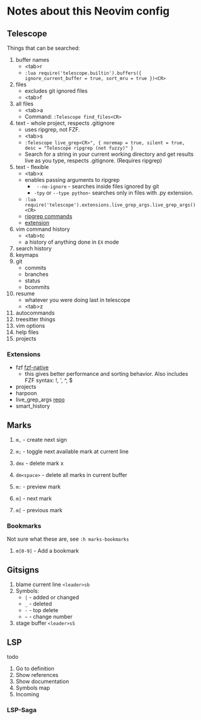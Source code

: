 # Notes about this Neovim config

## Telescope

Things that can be searched:

1. buffer names
   - \<tab\>r
   - `:lua require('telescope.builtin').buffers({ ignore_current_buffer = true, sort_mru = true })<CR>`
2. files
   - excludes git ignored files
   - \<tab\>f
3. all files
   - \<tab\>a
   - Command: `:Telescope find_files<CR>`
4. text - whole project, respects .gitignore
   - uses ripgrep, not FZF.
   - \<tab\>s
   - `:Telescope live_grep<CR>", { noremap = true, silent = true, desc = "Telescope ripgrep (not fuzzy)" }`
   - Search for a string in your current working directory and get results live
     as you type, respects .gitignore. (Requires ripgrep)
1. text - flexible
   - \<tab\>x 
   - enables passing arguments to ripgrep
     - ` --no-ignore` - searches inside files ignored by git
     - `-tpy` or `--type python`- searches only in files with .py extension.
   - `:lua require('telescope').extensions.live_grep_args.live_grep_args()<CR>`
   - [ripgrep commands](https://github.com/BurntSushi/ripgrep/blob/master/GUIDE.md)
   - [extension](https://github.com/nvim-telescope/telescope-live-grep-args.nvim)
2. vim command history
   - \<tab\>tc
   - a history of anything done in `EX` mode
3. search history
4. keymaps
5. git
   - commits
   - branches
   - status
   - bcommits
6. resume
    - whatever you were doing last in telescope
    - \<tab\>z
7. autocommands
8. treesitter things
9. vim options
10. help files
11. projects

### Extensions

- fzf [fzf-native](https://github.com/nvim-telescope/telescope-fzf-native.nvim)
  - this gives better performance and sorting behavior. Also includes FZF
    syntax: \!, \', \^, \$
- projects
- harpoon
- live_grep_args
  [repo](https://github.com/nvim-telescope/telescope-live-grep-args.nvim)
- smart_history
## Marks

1. `m,` - create next sign 
2. `m;` - toggle next available mark at current line
3. `dmx` - delete mark x
4. `dm<space>` - delete all marks in current buffer

5. `m:` - preview mark
6. `m]` - next mark
7. `m[` - previous mark

### Bookmarks

Not sure what these are, see `:h marks-bookmarks`

1. `m[0-9]` - Add a bookmark 




## Gitsigns

1. blame current line `<leader>sb`
2. Symbols:
   - `|` - added or changed
   - `_` - deleted
   - `-` - top delete
   - `~` - change number
3. stage buffer `<leader>sS`

## LSP

todo

1. Go to definition
2. Show references
3. Show documentation
4. Symbols map
5. Incoming

### LSP-Saga

